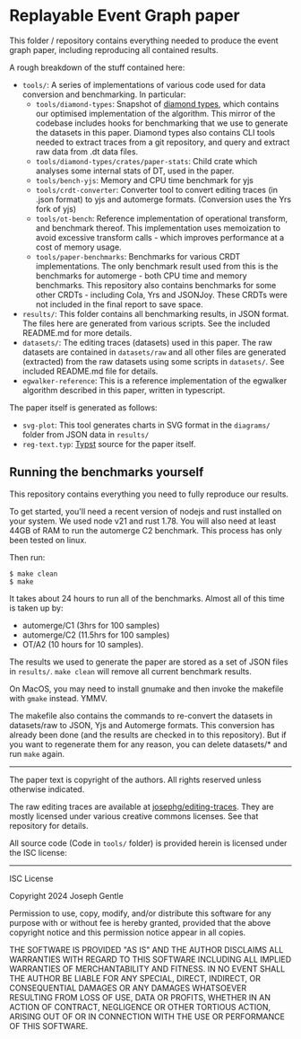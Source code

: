 # Replayable Event Graph paper

This folder / repository contains everything needed to produce the event graph paper, including reproducing all contained results.

A rough breakdown of the stuff contained here:

- `tools/`: A series of implementations of various code used for data conversion and benchmarking. In particular:
  - `tools/diamond-types`: Snapshot of [diamond types](https://github.com/josephg/diamond-types), which contains our optimised implementation of the algorithm. This mirror of the codebase includes hooks for benchmarking that we use to generate the datasets in this paper. Diamond types also contains CLI tools needed to extract traces from a git repository, and query and extract raw data from .dt data files.
  - `tools/diamond-types/crates/paper-stats`: Child crate which analyses some internal stats of DT, used in the paper.
  - `tools/bench-yjs`: Memory and CPU time benchmark for yjs
  - `tools/crdt-converter`: Converter tool to convert editing traces (in .json format) to yjs and automerge formats. (Conversion uses the Yrs fork of yjs)
  - `tools/ot-bench`: Reference implementation of operational transform, and benchmark thereof. This implementation uses memoization to avoid excessive transform calls - which improves performance at a cost of memory usage.
  - `tools/paper-benchmarks`: Benchmarks for various CRDT implementations. The only benchmark result used from this is the benchmarks for automerge - both CPU time and memory benchmarks. This repository also contains benchmarks for some other CRDTs - including Cola, Yrs and JSONJoy. These CRDTs were not included in the final report to save space.
- `results/`: This folder contains all benchmarking results, in JSON format. The files here are generated from various scripts. See the included README.md for more details.
- `datasets/`: The editing traces (datasets) used in this paper. The raw datasets are contained in `datasets/raw` and all other files are generated (extracted) from the raw datasets using some scripts in `datasets/`. See included README.md file for details.
- `egwalker-reference`: This is a reference implementation of the egwalker algorithm described in this paper, written in typescript.


The paper itself is generated as follows:

- `svg-plot`: This tool generates charts in SVG format in the `diagrams/` folder from JSON data in `results/`
- `reg-text.typ`: [Typst](https://typst.app/) source for the paper itself.


## Running the benchmarks yourself

This repository contains everything you need to fully reproduce our results.

To get started, you'll need a recent version of nodejs and rust installed on your system. We used node v21 and rust 1.78. You will also need at least 44GB of RAM to run the automerge C2 benchmark. This process has only been tested on linux.

Then run:

```
$ make clean
$ make
```

It takes about 24 hours to run all of the benchmarks. Almost all of this time is taken up by:

- automerge/C1 (3hrs for 100 samples)
- automerge/C2 (11.5hrs for 100 samples)
- OT/A2 (10 hours for 10 samples).

The results we used to generate the paper are stored as a set of JSON files in `results/`. `make clean` will remove all current benchmark results.

On MacOS, you may need to install gnumake and then invoke the makefile with `gmake` instead. YMMV.

The makefile also contains the commands to re-convert the datasets in datasets/raw to JSON, Yjs and Automerge formats. This conversion has already been done (and the results are checked in to this repository). But if you want to regenerate them for any reason, you can delete datasets/* and run `make` again.

---

The paper text is copyright of the authors. All rights reserved unless otherwise indicated.

The raw editing traces are available at [josephg/editing-traces](https://github.com/josephg/editing-traces). They are mostly licensed under various creative commons licenses. See that repository for details.

All source code (Code in `tools/` folder) is provided herein is licensed under the ISC license:

---

ISC License

Copyright 2024 Joseph Gentle

Permission to use, copy, modify, and/or distribute this software for any purpose with or without fee is hereby granted, provided that the above copyright notice and this permission notice appear in all copies.

THE SOFTWARE IS PROVIDED "AS IS" AND THE AUTHOR DISCLAIMS ALL WARRANTIES WITH REGARD TO THIS SOFTWARE INCLUDING ALL IMPLIED WARRANTIES OF MERCHANTABILITY AND FITNESS. IN NO EVENT SHALL THE AUTHOR BE LIABLE FOR ANY SPECIAL, DIRECT, INDIRECT, OR CONSEQUENTIAL DAMAGES OR ANY DAMAGES WHATSOEVER RESULTING FROM LOSS OF USE, DATA OR PROFITS, WHETHER IN AN ACTION OF CONTRACT, NEGLIGENCE OR OTHER TORTIOUS ACTION, ARISING OUT OF OR IN CONNECTION WITH THE USE OR PERFORMANCE OF THIS SOFTWARE.